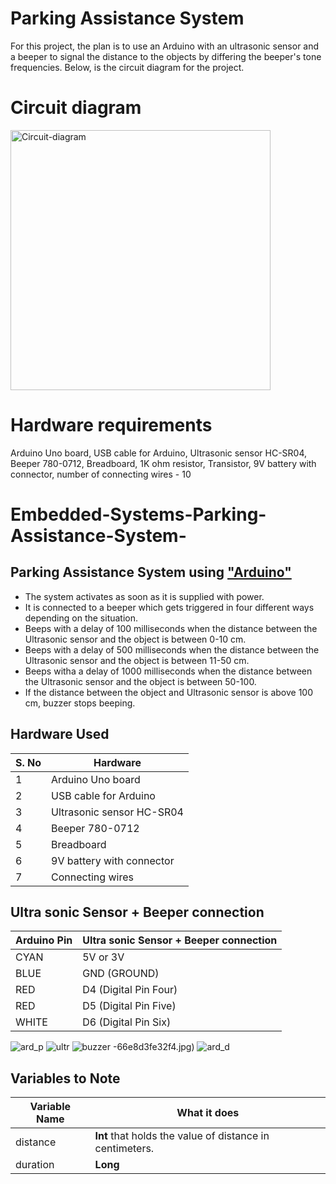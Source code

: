 # Parking Assistance System

For this project, the plan is to use an Arduino with an ultrasonic sensor and a beeper to signal the distance to the objects by differing the beeper's tone frequencies. Below, is the circuit diagram for the project.

# Circuit diagram

<img width="416" alt="Circuit-diagram" src="https://user-images.githubusercontent.com/102525782/173813035-45c9a8c1-abc5-418f-9655-0d6244ad6ae5.png">

# Hardware requirements

Arduino Uno board, USB cable for Arduino, Ultrasonic sensor HC-SR04, Beeper 780-0712, Breadboard, 1K ohm resistor, Transistor, 9V battery with connector, number of connecting wires - 10


# Embedded-Systems-Parking-Assistance-System-
## Parking Assistance System using <a href="http://arduino.cc/"> "Arduino"</a> 
* The system activates as soon as it is supplied with power.   
* It is connected to a beeper which gets triggered in four different ways depending on the situation.
* Beeps with a delay of 100 milliseconds when the distance between the Ultrasonic sensor and the object is between 0-10 cm.
* Beeps with a delay of 500 milliseconds when the distance between the Ultrasonic sensor and the object is between 11-50 cm.  
* Beeps witha a delay of 1000 milliseconds when the distance between the Ultrasonic sensor and the object is between 50-100. 
* If the distance between the object and Ultrasonic sensor is above 100 cm, buzzer stops beeping.


## Hardware Used
S. No   | Hardware
------------- | -------------
1           | Arduino Uno board 
2         | USB cable for Arduino
3        | Ultrasonic sensor HC-SR04
4         | Beeper 780-0712 
5         | Breadboard
6         | 9V battery with connector
7         | Connecting wires


## Ultra sonic Sensor + Beeper connection
Arduino Pin   | Ultra sonic Sensor + Beeper connection
------------- | -------------
CYAN           | 5V or 3V   
BLUE         | GND (GROUND)
RED        | D4 (Digital Pin Four)
RED        | D5 (Digital Pin Five)
WHITE        | D6 (Digital Pin Six)

![ard_p](https://user-images.githubusercontent.com/102525782/177777801-391e3d6f-c392-4de4-a867-fd28c0cce340.jpg)
![ultr](https://user-images.githubusercontent.com/102525782/177777788-195bb074-4a95-436f-9255)
![buzzer](https://user-images.githubusercontent.com/102525782/177777803-aee116f8-4ec1-4c1b-8680-63e03e4eaff1.jpg)
-66e8d3fe32f4.jpg)
![ard_d](https://user-images.githubusercontent.com/102525782/177777797-ba4336d7-425e-43a1-a4a9-7a59a26791eb.jpg)


## Variables to Note
Variable Name     | What it does
------------------| -------------
distance            | **Int** that holds the value of distance in centimeters.
duration               | **Long** 
